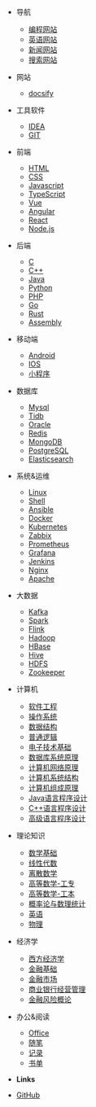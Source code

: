 * 导航
  * [编程网站](pages/Navigation/Program/Index.md)
  * [英语网站](pages/Navigation/Egnlish/Index.md)
  * [新闻网站](pages/Navigation/News/Index.md)
  * [搜索网站](pages/Navigation/Search/Index.md)


* 网站
  * [docsify](pages/Website/docsify/docsify-deploy/README.md)



* 工具软件
  * [IDEA](pages/Tools/IDEA/Index.md)
  * [GIT](pages/Tools/Git/Index.md)




* 前端
  * [HTML](pages/Frontend/Html/Index.md)
  * [CSS](pages/Frontend/Css/Index.md)
  * [Javascript](pages/Frontend/Javascript/Index.md)
  * [TypeScript](pages/Frontend/TypeScript/Index.md)
  * [Vue](pages/Frontend/Vue/Index.md)
  * [Angular](pages/Frontend/Angular/Index.md)
  * [React](pages/Frontend/React/Index.md)
  * [Node.js](pages/Frontend/NodeJs/Index.md)



* 后端
  * [C](pages/Backend/C/Index.md)
  * [C++](pages/Backend/C++/Index.md)
  * [Java](pages/Backend/Java/Index.md)
  * [Python](pages/Backend/Python/Index.md)
  * [PHP](pages/Backend/PHP/Index.md)
  * [Go](pages/Backend/Go/Index.md)
  * [Rust](pages/Backend/Rust/Index.md)
  * [Assembly](pages/Backend/Assembly/Index.md)



* 移动端
  * [Android](pages/Mobile/Android/Index.md)
  * [IOS](pages/Mobile/IOS/Index.md)
  * [小程序](pages/Mobile/小程序/Index.md)



* 数据库
  * [Mysql](pages/Database/Mysql/Index.md)
  * [Tidb](pages/Database/Tidb/Index.md)
  * [Oracle](pages/Database/Oracle/Index.md)
  * [Redis](pages/Database/Redis/Index.md)
  * [MongoDB](pages/Database/MongoDB/Index.md)
  * [PostgreSQL](pages/Database/PostgreSQL/Index.md)
  * [Elasticsearch](pages/Database/Elasticsearch/Index.md)




* 系统&运维
  * [Linux](pages/Ops/Linux/Index.md)
  * [Shell](pages/Ops/Shell/Index.md)
  * [Ansible](pages/Ops/Ansible/Index.md)
  * [Docker](pages/Ops/Docker/Index.md)
  * [Kubernetes](pages/Ops/Kubernetes/Index.md)
  * [Zabbix](pages/Ops/Zabbix/Index.md)
  * [Prometheus](pages/Ops/Prometheus/Index.md)
  * [Grafana](pages/Ops/Grafana/Index.md)
  * [Jenkins](pages/Ops/Jenkins/Index.md)
  * [Nginx](pages/Ops/Nginx/Index.md)
  * [Apache](pages/Ops/Apache/Index.md)



* 大数据
  * [Kafka](pages/Bigdata/Kafka/Index.md)
  * [Spark](pages/Bigdata/Spark/Index.md)
  * [Flink](pages/Bigdata/Flink/Index.md)
  * [Hadoop](pages/Bigdata/Hadoop/Index.md)
  * [HBase](pages/Bigdata/HBase/Index.md)
  * [Hive](pages/Bigdata/Hive/Index.md)
  * [HDFS](pages/Bigdata/HDFS/Index.md)
  * [Zookeeper](pages/Bigdata/Zookeeper/Index.md)





* 计算机
  * [软件工程](pages/Computer/软件工程/Index.md)
  * [操作系统](pages/Computer/操作系统/Index.md)
  * [数据结构](pages/Computer/数据结构/Index.md)
  * [普通逻辑](pages/Computer/普通逻辑/Index.md)
  * [电子技术基础](pages/Computer/电子技术基础/Index.md)
  * [数据库系统原理](pages/Computer/数据库系统原理/Index.md)
  * [计算机网络原理](pages/Computer/计算机网络原理/Index.md)
  * [计算机系统结构](pages/Computer/计算机系统结构/Index.md)
  * [计算机组成原理](pages/Computer/计算机组成原理/Index.md)
  * [Java语言程序设计](pages/Computer/Java语言程序设计/Index.md)
  * [C++语言程序设计](pages/Computer/C++语言程序设计/Index.md)
  * [高级语言程序设计](pages/Computer/高级语言程序设计/Index.md)

 



* 理论知识
  * [数学基础](pages/Math/数学基础/代数.md)
  * [线性代数](pages/Math/线性代数/Index.md)
  * [离散数学](pages/Math/离散数学/Index.md)
  * [高等数学-工专](pages/Math/高等数学-工专/Index.md)
  * [高等数学-工本](pages/Math/高等数学-工本/Index.md)
  * [概率论与数理统计](pages/Math/概率论与数理统计/Index.md)
  * [英语](pages/English/Pronunciation/Index.md)
  * [物理](pages/English/Vocabulary/Index.md)




* 经济学
  * [西方经济学](pages/Economics/西方经济学/Index.md)
  * [金融基础](pages/Economics/金融基础/Index.md)
  * [金融市场](pages/Economics/金融市场/Index.md)
  * [商业银行经营管理](pages/Economics/商业银行经营管理/Index.md)
  * [金融风险概论](pages/Economics/金融风险概论/Index.md)


* 办公&阅读
  * [Office](pages/Office/Excel/Index.md)
  * [随笔](pages/Read/Personal/Index.md)
  * [记录](pages/Read/Recods/Index.md)
  * [书单](pages/Read/Books/Index.md)





- **Links**
 * [<span class=" fa  fa-lg fa-github"></span> GitHub](https://github.com/jsagreas/docsify)

